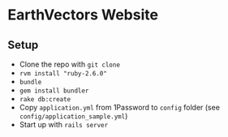 # EarthVectors Website

## Setup

* Clone the repo with `git clone`
* `rvm install "ruby-2.6.0"`
* `bundle`
* `gem install bundler`
* `rake db:create`
* Copy `application.yml` from 1Password to `config` folder (see `config/application_sample.yml`)
* Start up with `rails server`
